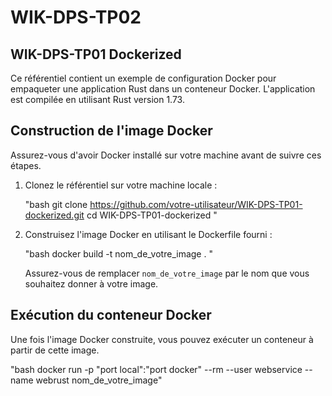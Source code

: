 # WIK-DPS-TP02

## WIK-DPS-TP01 Dockerized

Ce référentiel contient un exemple de configuration Docker pour empaqueter une application Rust dans un conteneur Docker. L'application est compilée en utilisant Rust version 1.73.

## Construction de l'image Docker

Assurez-vous d'avoir Docker installé sur votre machine avant de suivre ces étapes.

1. Clonez le référentiel sur votre machine locale :

    "bash
    git clone https://github.com/votre-utilisateur/WIK-DPS-TP01-dockerized.git
    cd WIK-DPS-TP01-dockerized
    "

2. Construisez l'image Docker en utilisant le Dockerfile fourni :

    "bash
    docker build -t nom_de_votre_image .
    "

    Assurez-vous de remplacer `nom_de_votre_image` par le nom que vous souhaitez donner à votre image.

## Exécution du conteneur Docker

Une fois l'image Docker construite, vous pouvez exécuter un conteneur à partir de cette image.

"bash
docker run -p "port local":"port docker" --rm --user webservice --name webrust nom_de_votre_image"
